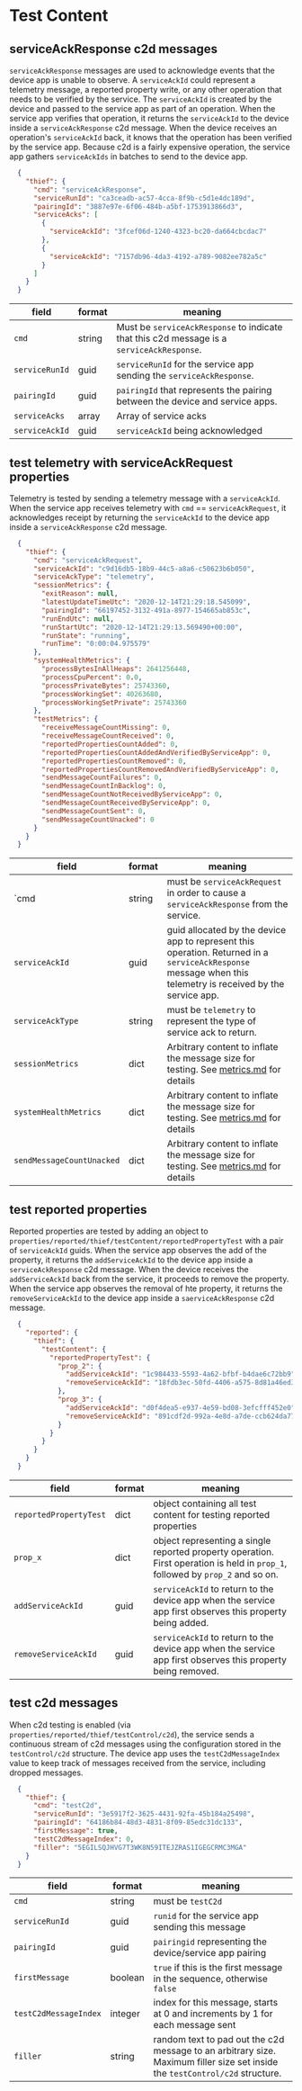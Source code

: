 # Test Content

## serviceAckResponse c2d messages

`serviceAckResponse` messages are used to acknowledge events that the device app is unable to observe.
A `serviceAckId` could represent a telemetry message, a reported property write, or any other operation that needs to be verified by the service.
The `serviceAckId` is created by the device and passed to the service app as part of an operation.
When the service app verifies that operation, it returns the `serviceAckId` to the device inside a `serviceAckResponse` c2d message.
When the device receives an operation's `serviceAckId` back, it knows that the operation has been verified by the service app.
Because c2d is a fairly expensive operation, the service app gathers `serviceAckIds` in batches to send to the device app.

```json
  {
    "thief": {
      "cmd": "serviceAckResponse",
      "serviceRunId": "ca3ceadb-ac57-4cca-8f9b-c5d1e4dc189d",
      "pairingId": "3887e97e-6f06-484b-a5bf-1753913866d3",
      "serviceAcks": [
        {
          "serviceAckId": "3fcef06d-1240-4323-bc20-da664cbcdac7"
        },
        {
          "serviceAckId": "7157db96-4da3-4192-a789-9082ee782a5c"
        }
      ]
    }
  }
```

| field | format | meaning |
| - | - | - |
| `cmd` | string | Must be `serviceAckResponse` to indicate that this c2d message is a `serviceAckResponse`. |
| `serviceRunId` | guid | `serviceRunId` for the service app sending the `serviceAckResponse`. |
| `pairingId` |  guid | `pairingId` that represents the pairing between the device and service apps. |
| `serviceAcks` | array | Array of service acks |
| `serviceAckId` | guid | `serviceAckId` being acknowledged |

## test telemetry with serviceAckRequest properties

Telemetry is tested by sending a telemetry message with a `serviceAckId`.
When the service app receives telemetry with `cmd` == `serviceAckRequest`, it acknowledges receipt by returning the `serviceAckId` to the device app inside a `serviceAckResponse` c2d message.

```json
  {
    "thief": {
      "cmd": "serviceAckRequest",
      "serviceAckId": "c9d16db5-18b9-44c5-a8a6-c50623b6b050",
      "serviceAckType": "telemetry",
      "sessionMetrics": {
        "exitReason": null,
        "latestUpdateTimeUtc": "2020-12-14T21:29:18.545099",
        "pairingId": "66197452-3132-491a-8977-154665ab853c",
        "runEndUtc": null,
        "runStartUtc": "2020-12-14T21:29:13.569490+00:00",
        "runState": "running",
        "runTime": "0:00:04.975579"
      },
      "systemHealthMetrics": {
        "processBytesInAllHeaps": 2641256448,
        "processCpuPercent": 0.0,
        "processPrivateBytes": 25743360,
        "processWorkingSet": 40263680,
        "processWorkingSetPrivate": 25743360
      },
      "testMetrics": {
        "receiveMessageCountMissing": 0,
        "receiveMessageCountReceived": 0,
        "reportedPropertiesCountAdded": 0,
        "reportedPropertiesCountAddedAndVerifiedByServiceApp": 0,
        "reportedPropertiesCountRemoved": 0,
        "reportedPropertiesCountRemovedAndVerifiedByServiceApp": 0,
        "sendMessageCountFailures": 0,
        "sendMessageCountInBacklog": 0,
        "sendMessageCountNotReceivedByServiceApp": 0,
        "sendMessageCountReceivedByServiceApp": 0,
        "sendMessageCountSent": 0,
        "sendMessageCountUnacked": 0
      }
    }
  }
```

| field | format | meaning |
| - | - | - |
| `cmd | string | must be `serviceAckRequest` in order to cause a `serviceAckResponse` from the service. |
| `serviceAckId` | guid | guid allocated by the device app to represent this operation.  Returned in a `serviceAckResponse` message when this telemetry is received by the service app. |
| `serviceAckType` | string | must be `telemetry` to represent the type of service ack to return. |
| `sessionMetrics` | dict | Arbitrary content to inflate the message size for testing.  See [metrics.md](./metrics.md) for details |
| `systemHealthMetrics` | dict | Arbitrary content to inflate the message size for testing.  See [metrics.md](./metrics.md) for details |
| `sendMessageCountUnacked` | dict | Arbitrary content to inflate the message size for testing.  See [metrics.md](./metrics.md) for details |

## test reported properties

Reported properties are tested by adding an object to `properties/reported/thief/testContent/reportedPropertyTest` with a pair of `serviceAckId` guids.
When the service app observes the add of the property, it returns the `addServiceAckId` to the device app inside a `serviceAckResponse` c2d message.
When the device receives the `addServiceAckId` back from the service, it proceeds to remove the property.
When the service app observes the removal of hte property, it returns the `removeServiceAckId` to the device app inside a `saerviceAckResponse` c2d message.

```json
  {
    "reported": {
      "thief": {
        "testContent": {
          "reportedPropertyTest": {
            "prop_2": {
              "addServiceAckId": "1c984433-5593-4a62-bfbf-b4dae6c72bb9",
              "removeServiceAckId": "18fdb3ec-50fd-4406-a575-8d81a46ed3a1"
            },
            "prop_3": {
              "addServiceAckId": "d0f4dea5-e937-4e59-bd08-3efcfff452e0",
              "removeServiceAckId": "891cdf2d-992a-4e8d-a7de-ccb624da7796"
            }
          }
        }
      }
    }
  }
```

| field | format | meaning |
| - | - | - |
| `reportedPropertyTest` | dict | object containing all test content for testing reported properties |
| `prop_x` | dict | object representing a single reported property operation. First operation is held in `prop_1`, followed by `prop_2` and so on. |
| `addServiceAckId` | guid | `serviceAckId` to return to the device app when the service app first observes this property being added. |
| `removeServiceAckId` | guid | `serviceAckId` to return to the device app when the service app first observes this property being removed. |

## test c2d messages

When c2d testing is enabled (via `properties/reported/thief/testControl/c2d`), the service sends a continuous stream of c2d messages using the configuration stored in the `testControl/c2d` structure.
The device app uses the `testC2dMessageIndex` value to keep track of messages received from the service, including dropped messages.

```json
  {
    "thief": {
      "cmd": "testC2d",
      "serviceRunId": "3e5917f2-3625-4431-92fa-45b184a25498",
      "pairingId": "64186b84-48d3-4831-8f09-85edc31dc133",
      "firstMessage": true,
      "testC2dMessageIndex": 0,
      "filler": "5EGILSQJHVG7T3WK8N59ITEJZRAS1IGEGCRMC3MGA"
    }
  }
```

| field | format | meaning |
| - | - | - |
| `cmd` | string | must be `testC2d` |
| `serviceRunId` | guid |  `runid` for the service app sending this message |
| `pairingId` | guid | `pairingid` representing the device/service app pairing |
| `firstMessage` | boolean | `true` if this is the first message in the sequence, otherwise `false` |
| `testC2dMessageIndex` | integer | index for this message, starts at 0 and increments by 1 for each message sent |
| `filler` | string | random text to pad out the c2d message to an arbitrary size.  Maximum filler size set inside the `testControl/c2d` structure. |
